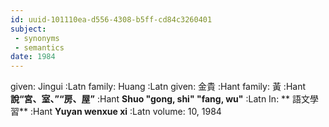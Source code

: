 ```yaml
---
id: uuid-101110ea-d556-4308-b5ff-cd84c3260401
subject: 
 - synonyms
 - semantics
date: 1984
---
```


given: Jingui :Latn
family: Huang :Latn
given: 金貴 :Hant
family: 黃 :Hant
**說“宮、室、”“房、屋”** :Hant
**Shuo "gong, shi" "fang, wu"** :Latn
In: 
** 語文學習** :Hant
**Yuyan wenxue xi** :Latn
volume: 10, 1984